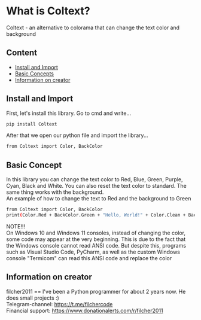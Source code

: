 # What is Coltext?
Coltext - an alternative to colorama that can change the text color and background

## Content
- [Install and Import](#Install-and-Import)
- [Basic Concepts](#Basic-Concept)
- [Information on creator](#Information-on-creator)

## Install and Import
First, let's install this library. Go to cmd and write...
```sh
pip install Coltext
```
After that we open our python file and import the library...
```sh
from Coltext import Color, BackColor
```

## Basic Concept
In this library you can change the text color to Red, Blue, Green, Purple, Cyan, Black and White. You can also reset the text color to standard. The same thing works with the background. \
An example of how to change the text to Red and the background to Green
```sh
from Coltext import Color, BackColor
print(Color.Red + BackColor.Green + "Hello, World!" + Color.Clean + BackColor.Clean)
```
NOTE!!! \
On Windows 10 and Windows 11 consoles, instead of changing the color, some code may appear at the very beginning. This is due to the fact that the Windows console cannot read ANSI code. But despite this, programs such as Visual Studio Code, PyCharm, as well as the custom Windows console "Termicom" can read this ANSI code and replace the color

## Information on creator
filcher2011 == I've been a Python programmer for about 2 years now. He does small projects :) \
Telegram-channel: https://t.me/filchercode \
Financial support: https://www.donationalerts.com/r/filcher2011 
